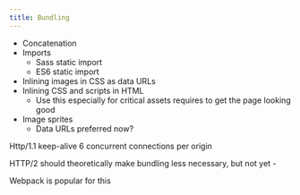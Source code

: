 ```yaml
---
title: Bundling
---
```


* Concatenation
* Imports
	* Sass static import
	* ES6 static import
* Inlining images in CSS as data URLs
* Inlining CSS and scripts in HTML
	* Use this especially for critical assets requires to get the page looking good
* Image sprites
	* Data URLs preferred now?

Http/1.1 keep-alive
6 concurrent connections per origin

HTTP/2 should theoretically make bundling less necessary, but not yet - 

Webpack is popular for this
